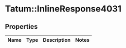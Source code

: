 # Tatum::InlineResponse4031

## Properties
Name | Type | Description | Notes
------------ | ------------- | ------------- | -------------

